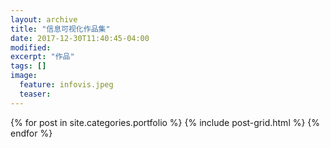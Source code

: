 ```yaml
---
layout: archive
title: "信息可视化作品集"
date: 2017-12-30T11:40:45-04:00
modified:
excerpt: "作品"
tags: []
image: 
  feature: infovis.jpeg
  teaser:
---
```



<div class="tiles">
{% for post in site.categories.portfolio %}
  {% include post-grid.html %}
{% endfor %}
</div><!-- /.tiles 把所有categories 有infovis 的列出來-->
